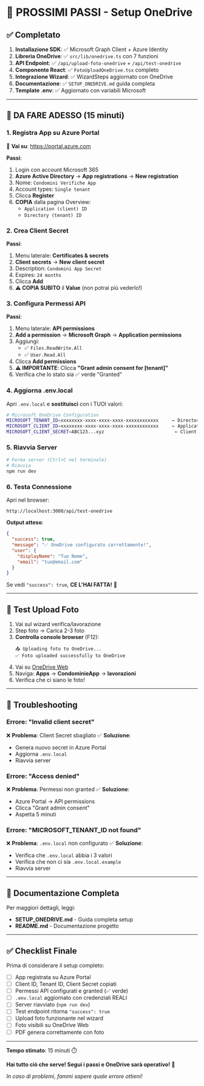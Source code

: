 # 🎯 PROSSIMI PASSI - Setup OneDrive

## ✅ Completato

1. **Installazione SDK**: ✅ Microsoft Graph Client + Azure Identity
2. **Libreria OneDrive**: ✅ `src/lib/onedrive.ts` con 7 funzioni
3. **API Endpoint**: ✅ `/api/upload-foto-onedrive` + `/api/test-onedrive`
4. **Componente React**: ✅ `FotoUploadOneDrive.tsx` completo
5. **Integrazione Wizard**: ✅ WizardSteps aggiornato con OneDrive
6. **Documentazione**: ✅ `SETUP_ONEDRIVE.md` guida completa
7. **Template .env**: ✅ Aggiornato con variabili Microsoft

---

## 🚀 DA FARE ADESSO (15 minuti)

### 1. Registra App su Azure Portal

🔗 **Vai su**: https://portal.azure.com

**Passi**:
1. Login con account Microsoft 365
2. **Azure Active Directory** → **App registrations** → **New registration**
3. Nome: `Condomini Verifiche App`
4. Account types: `Single tenant`
5. Clicca **Register**
6. **COPIA** dalla pagina Overview:
   - `Application (client) ID`
   - `Directory (tenant) ID`

### 2. Crea Client Secret

**Passi**:
1. Menu laterale: **Certificates & secrets**
2. **Client secrets** → **New client secret**
3. Description: `Condomini App Secret`
4. Expires: `24 months`
5. Clicca **Add**
6. **⚠️ COPIA SUBITO** il **Value** (non potrai più vederlo!)

### 3. Configura Permessi API

**Passi**:
1. Menu laterale: **API permissions**
2. **Add a permission** → **Microsoft Graph** → **Application permissions**
3. Aggiungi:
   - ✅ `Files.ReadWrite.All`
   - ✅ `User.Read.All`
4. Clicca **Add permissions**
5. **⚠️ IMPORTANTE**: Clicca **"Grant admin consent for [tenant]"**
6. Verifica che lo stato sia ✅ verde "Granted"

### 4. Aggiorna .env.local

Apri `.env.local` e **sostituisci** con i TUOI valori:

```bash
# Microsoft OneDrive Configuration
MICROSOFT_TENANT_ID=xxxxxxxx-xxxx-xxxx-xxxx-xxxxxxxxxxxx     ← Directory (tenant) ID
MICROSOFT_CLIENT_ID=xxxxxxxx-xxxx-xxxx-xxxx-xxxxxxxxxxxx     ← Application (client) ID
MICROSOFT_CLIENT_SECRET=ABC123...xyz                          ← Client Secret Value
```

### 5. Riavvia Server

```bash
# Ferma server (Ctrl+C nel terminale)
# Riavvia
npm run dev
```

### 6. Testa Connessione

Apri nel browser:
```
http://localhost:3000/api/test-onedrive
```

**Output atteso**:
```json
{
  "success": true,
  "message": "✅ OneDrive configurato correttamente!",
  "user": {
    "displayName": "Tuo Nome",
    "email": "tuo@email.com"
  }
}
```

Se vedi `"success": true`, **CE L'HAI FATTA!** 🎉

---

## 🧪 Test Upload Foto

1. Vai sul wizard verifica/lavorazione
2. Step foto → Carica 2-3 foto
3. **Controlla console browser** (F12):
   ```
   📤 Uploading foto to OneDrive...
   ✅ Foto uploaded successfully to OneDrive
   ```
4. Vai su [OneDrive Web](https://onedrive.live.com/)
5. Naviga: **Apps** → **CondominieApp** → **lavorazioni**
6. Verifica che ci siano le foto!

---

## 🐛 Troubleshooting

### Errore: "Invalid client secret"
❌ **Problema**: Client Secret sbagliato
✅ **Soluzione**: 
- Genera nuovo secret in Azure Portal
- Aggiorna `.env.local`
- Riavvia server

### Errore: "Access denied"
❌ **Problema**: Permessi non granted
✅ **Soluzione**:
- Azure Portal → API permissions
- Clicca "Grant admin consent"
- Aspetta 5 minuti

### Errore: "MICROSOFT_TENANT_ID not found"
❌ **Problema**: `.env.local` non configurato
✅ **Soluzione**:
- Verifica che `.env.local` abbia i 3 valori
- Verifica che non ci sia `.env.local.example`
- Riavvia server

---

## 📖 Documentazione Completa

Per maggiori dettagli, leggi:
- **SETUP_ONEDRIVE.md** - Guida completa setup
- **README.md** - Documentazione progetto

---

## ✅ Checklist Finale

Prima di considerare il setup completo:

- [ ] App registrata su Azure Portal
- [ ] Client ID, Tenant ID, Client Secret copiati
- [ ] Permessi API configurati e granted (✅ verde)
- [ ] `.env.local` aggiornato con credenziali REALI
- [ ] Server riavviato (`npm run dev`)
- [ ] Test endpoint ritorna `"success": true`
- [ ] Upload foto funzionante nel wizard
- [ ] Foto visibili su OneDrive Web
- [ ] PDF genera correttamente con foto

---

**Tempo stimato**: 15 minuti ⏱️

**Hai tutto ciò che serve! Segui i passi e OneDrive sarà operativo!** 🚀

*In caso di problemi, fammi sapere quale errore ottieni!*
